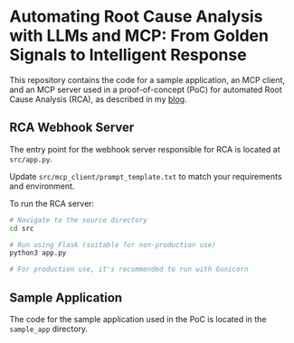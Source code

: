 # Automating Root Cause Analysis with LLMs and MCP: From Golden Signals to Intelligent Response

This repository contains the code for a sample application, an MCP client, and an MCP server used in a proof-of-concept (PoC) for automated Root Cause Analysis (RCA), as described in my [blog](https://medium.com/p/b921e4d46829).

## RCA Webhook Server
The entry point for the webhook server responsible for RCA is located at `src/app.py`.

Update `src/mcp_client/prompt_template.txt` to match your requirements and environment.

To run the RCA server:

```bash
# Navigate to the source directory
cd src

# Run using Flask (suitable for non-production use)
python3 app.py

# For production use, it's recommended to run with Gunicorn
```

## Sample Application
The code for the sample application used in the PoC is located in the `sample_app` directory.
